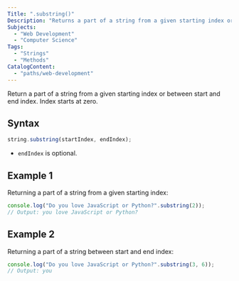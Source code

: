 ```yaml
---
Title: ".substring()"
Description: "Returns a part of a string from a given starting index or between start and end index. Index starts at zero."
Subjects:
  - "Web Development"
  - "Computer Science"
Tags:
  - "Strings"
  - "Methods"
CatalogContent:
  - "paths/web-development"
---
```




Return a part of a string from a given starting index or between start and end index. Index starts at zero.

## Syntax

```js
string.substring(startIndex, endIndex);
```

- `endIndex` is optional.

## Example 1

Returning a part of a string from a given starting index:

```js
console.log("Do you love JavaScript or Python?".substring(2));
// Output: you love JavaScript or Python?
```

## Example 2

Returning a part of a string between start and end index:

```js
console.log("Do you love JavaScript or Python?".substring(3, 6));
// Output: you
```
